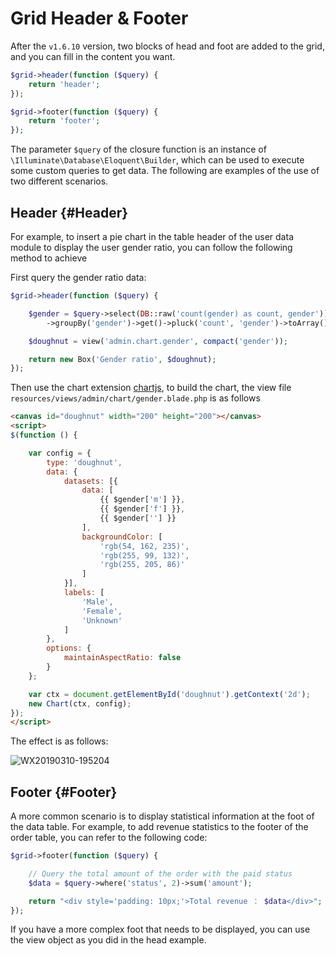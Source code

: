 # Grid Header & Footer

After the `v1.6.10` version, two blocks of head and foot are added to the grid, and you can fill in the content you want.

```php
$grid->header(function ($query) {
    return 'header';
});

$grid->footer(function ($query) {
    return 'footer'; 
});
```

The parameter `$query` of the closure function is an instance of `\Illuminate\Database\Eloquent\Builder`, which can be used to execute some custom queries to get data. The following are examples of the use of two different scenarios.

## Header {#Header}

For example, to insert a pie chart in the table header of the user data module to display the user gender ratio, you can follow the following method to achieve

First query the gender ratio data:

```php
$grid->header(function ($query) {

    $gender = $query->select(DB::raw('count(gender) as count, gender'))
        ->groupBy('gender')->get()->pluck('count', 'gender')->toArray();

    $doughnut = view('admin.chart.gender', compact('gender'));

    return new Box('Gender ratio', $doughnut);
});
```

Then use the chart extension [chartjs](https://github.com/laravel-admin-extensions/chartjs), to build the chart, the view file `resources/views/admin/chart/gender.blade.php` is as follows

```html
<canvas id="doughnut" width="200" height="200"></canvas>
<script>
$(function () {

    var config = {
        type: 'doughnut',
        data: {
            datasets: [{
                data: [
                    {{ $gender['m'] }},
                    {{ $gender['f'] }},
                    {{ $gender[''] }}
                ],
                backgroundColor: [
                    'rgb(54, 162, 235)',
                    'rgb(255, 99, 132)',
                    'rgb(255, 205, 86)'
                ]
            }],
            labels: [
                'Male',
                'Female',
                'Unknown'
            ]
        },
        options: {
            maintainAspectRatio: false
        }
    };

    var ctx = document.getElementById('doughnut').getContext('2d');
    new Chart(ctx, config);
});
</script>
```

The effect is as follows:

![WX20190310-195204](https://user-images.githubusercontent.com/1479100/54084635-1b993600-436e-11e9-97ab-4cb5fa5cff87.png)

## Footer {#Footer}

A more common scenario is to display statistical information at the foot of the data table. For example, to add revenue statistics to the footer of the order table, you can refer to the following code:

```php
$grid->footer(function ($query) {

    // Query the total amount of the order with the paid status
    $data = $query->where('status', 2)->sum('amount');

    return "<div style='padding: 10px;'>Total revenue ： $data</div>";
});
```

If you have a more complex foot that needs to be displayed, you can use the view object as you did in the head example.